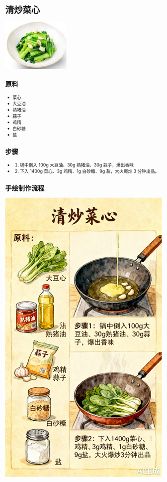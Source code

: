 # 清炒菜心

![清炒菜心](../images/清炒菜心.jpg)


## 原料
- 菜心
- 大豆油
- 熟猪油
- 蒜子
- 鸡精
- 白砂糖
- 盐

## 步骤
- 1. 锅中倒入 100g 大豆油、30g 熟猪油、30g 蒜子，爆出香味
- 2. 下入 1400g 菜心、3g 鸡精、1g 白砂糖、9g 盐，大火爆炒 3 分钟出品。


## 手绘制作流程

![手绘制作流程](../images/炒菜/清炒菜心.jpg)
